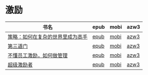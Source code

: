 # 激励

| 书名 | epub | mobi | azw3 |
| --- | --- | --- | --- |
| [策略：如何在复杂的世界里成为高手](http://ct.dalanmei.com/f/31084289-571820667-5308da) | [epub](http://ct.dalanmei.com/f/31084289-571820667-5308da) | [mobi](http://ct.dalanmei.com/f/31084289-571548807-8bc780) | [azw3](http://ct.dalanmei.com/f/31084289-572199471-df615c) |
| [第三道门](http://ct.dalanmei.com/f/31084289-571821412-a3f646) | [epub](http://ct.dalanmei.com/f/31084289-571821412-a3f646) | [mobi](http://ct.dalanmei.com/f/31084289-571548872-9f549c) | [azw3](http://ct.dalanmei.com/f/31084289-572199495-8b3094) |
| [不懂员工激励，如何做管理](http://ct.dalanmei.com/f/31084289-571778401-f96a64) | [epub](http://ct.dalanmei.com/f/31084289-571778401-f96a64) | [mobi](http://ct.dalanmei.com/f/31084289-571517736-004f06) | [azw3](http://ct.dalanmei.com/f/31084289-571923558-adf6c7) |
| [超级激励者](http://ct.dalanmei.com/f/31084289-571835015-7dfb81) | [epub](http://ct.dalanmei.com/f/31084289-571835015-7dfb81) | [mobi](http://ct.dalanmei.com/f/31084289-571549689-a589d1) | [azw3](http://ct.dalanmei.com/f/31084289-572065667-26e2ea) |
